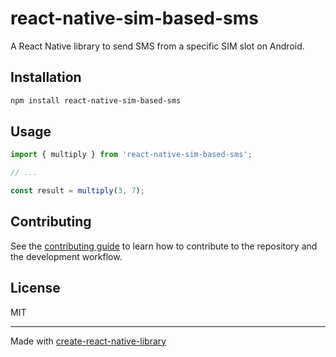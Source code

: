 # react-native-sim-based-sms

A React Native library to send SMS from a specific SIM slot on Android.

## Installation

```sh
npm install react-native-sim-based-sms
```

## Usage


```js
import { multiply } from 'react-native-sim-based-sms';

// ...

const result = multiply(3, 7);
```


## Contributing

See the [contributing guide](CONTRIBUTING.md) to learn how to contribute to the repository and the development workflow.

## License

MIT

---

Made with [create-react-native-library](https://github.com/callstack/react-native-builder-bob)
